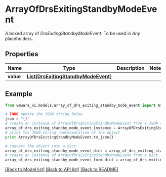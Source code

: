 # ArrayOfDrsExitingStandbyModeEvent

A boxed array of *DrsExitingStandbyModeEvent*. To be used in *Any* placeholders. 

## Properties
Name | Type | Description | Notes
------------ | ------------- | ------------- | -------------
**value** | [**List[DrsExitingStandbyModeEvent]**](DrsExitingStandbyModeEvent.md) |  | 

## Example

```python
from vmware_vi.models.array_of_drs_exiting_standby_mode_event import ArrayOfDrsExitingStandbyModeEvent

# TODO update the JSON string below
json = "{}"
# create an instance of ArrayOfDrsExitingStandbyModeEvent from a JSON string
array_of_drs_exiting_standby_mode_event_instance = ArrayOfDrsExitingStandbyModeEvent.from_json(json)
# print the JSON string representation of the object
print ArrayOfDrsExitingStandbyModeEvent.to_json()

# convert the object into a dict
array_of_drs_exiting_standby_mode_event_dict = array_of_drs_exiting_standby_mode_event_instance.to_dict()
# create an instance of ArrayOfDrsExitingStandbyModeEvent from a dict
array_of_drs_exiting_standby_mode_event_form_dict = array_of_drs_exiting_standby_mode_event.from_dict(array_of_drs_exiting_standby_mode_event_dict)
```
[[Back to Model list]](../README.md#documentation-for-models) [[Back to API list]](../README.md#documentation-for-api-endpoints) [[Back to README]](../README.md)


